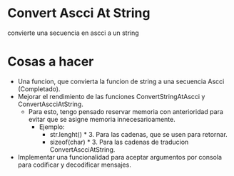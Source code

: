 # Convert Ascci At String

convierte una secuencia en ascci a un string


# Cosas a hacer

- Una funcion, que convierta la funcion de string a una secuencia Ascci (Completado).
- Mejorar el rendimiento de las funciones ConvertStringAtAscci y ConvertAscciAtString.
  - Para esto, tengo pensado reservar memoria con anterioridad para evitar que se asigne
    memoria innecesarioamente.
    - Ejemplo:
        - str.lenght() * 3. Para las cadenas, que se usen para retornar.
        - sizeof(char) * 3. Para las cadenas de traducion ConvertAscciAtString.
- Implementar una funcionalidad para aceptar argumentos por consola para codificar y decodificar mensajes.        
